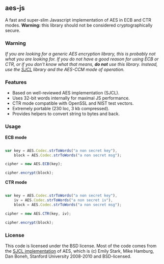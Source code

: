 ## aes-js

A fast and super-slim Javascript implementation of AES in ECB and CTR modes. **Warning:** this library should not be considered cryptographically secure.

### Warning

_If you are looking for a generic AES encryption library, this is probably not what you are looking for. If you  do not have a good reason for using ECB or CTR, or if you don't know what that means, **do not** use this library. Instead, use the [SJCL](https://github.com/bitwiseshiftleft/sjcl) library and the AES-CCM mode of operation._

### Features

* Based on well-reviewed AES implementation (SJCL).
* Uses 32-bit words internally for maximal JS performance.
* CTR mode compatible with OpenSSL and NIST test vectors.
* Extremely portable (230 loc, 3 kb compressed).
* Provides helpers to convert string to bytes and back.

### Usage

**ECB mode**

```javascript

var key = AES.Codec.strToWords("a non secret key"),
    block = AES.Codec.strToWords("a non secret msg");

cipher = new AES.ECB(key);

cipher.encrypt(block);

```

**CTR mode**

```javascript

var key = AES.Codec.strToWords("a non secret key"),
    iv = AES.Codec.strToWords("a non secret iv"),
    block = AES.Codec.strToWords("a non secret msg");

cipher = new AES.CTR(key, iv);

cipher.encrypt(block);

```

### License

This code is licensed under the BSD license. Most of the code comes from the [SJCL implementation](https://github.com/bitwiseshiftleft/sjcl/blob/master/core/aes.js) of AES, which is (c) Emily Stark, Mike Hamburg, Dan Boneh, Stanford University 2008-2010 and BSD-licensed.
